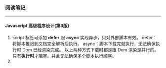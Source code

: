 ### 阅读笔记
---
#### Javascript 高级程序设计(第3版)

1. script 标签可添加 **defer** 跟 **async** 实现异步，只对外部脚本有效。
    defer：将脚本推迟到文档完全解析后执行。
    async：脚本下载完就执行，无法确保执行时 Dom 已经渲染完成。
    以上两种方式下载时都是跟 Dom 渲染是并行的。只有**执行时**才阻塞。并且无法确保多个脚本执行顺序。
2.